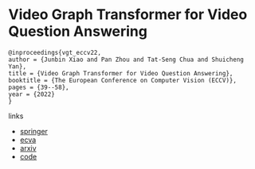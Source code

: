 # Video Graph Transformer for Video Question Answering

```
@inproceedings{vgt_eccv22,
author = {Junbin Xiao and Pan Zhou and Tat-Seng Chua and Shuicheng Yan},
title = {Video Graph Transformer for Video Question Answering},
booktitle = {The European Conference on Computer Vision (ECCV)},
pages = {39--58},
year = {2022}
}
```

links
- [springer](https://link.springer.com/chapter/10.1007/978-3-031-20059-5_3)
- [ecva](https://www.ecva.net/papers/eccv_2022/papers_ECCV/html/1735_ECCV_2022_paper.php)
- [arxiv](https://arxiv.org/abs/2207.05342)
- [code](https://github.com/sail-sg/VGT)
